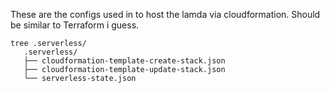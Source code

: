 
These are the configs used in to host the lamda via cloudformation. Should be similar to Terraform i guess.
``` 
tree .serverless/
   .serverless/
   ├── cloudformation-template-create-stack.json
   ├── cloudformation-template-update-stack.json
   └── serverless-state.json
```